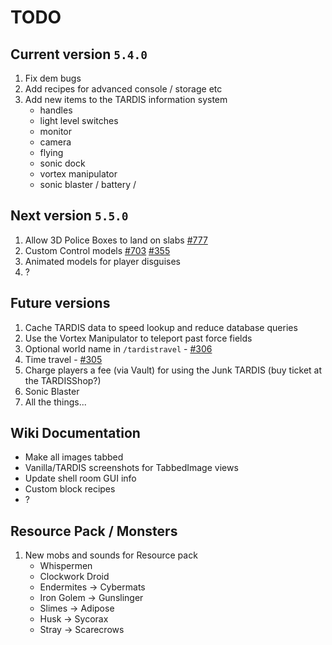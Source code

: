 # TODO

## Current version `5.4.0`

1. Fix dem bugs
2. Add recipes for advanced console / storage etc
3. Add new items to the TARDIS information system
   - handles
   - light level switches
   - monitor
   - camera
   - flying
   - sonic dock
   - vortex manipulator
   - sonic blaster / battery / 

## Next version `5.5.0`

1. Allow 3D Police Boxes to land on slabs [#777](https://github.com/eccentricdevotion/TARDIS/issues/777)
2. Custom Control models [#703](https://github.com/eccentricdevotion/TARDIS/issues/703)
   [#355](https://github.com/eccentricdevotion/TARDIS/issues/355)
3. Animated models for player disguises
4. ?

## Future versions

1. Cache TARDIS data to speed lookup and reduce database queries
2. Use the Vortex Manipulator to teleport past force fields
3. Optional world name in `/tardistravel` - [#306](https://github.com/eccentricdevotion/TARDIS/issues/306)
4. Time travel - [#305](https://github.com/eccentricdevotion/TARDIS/issues/305)
5. Charge players a fee (via Vault) for using the Junk TARDIS (buy ticket at the TARDISShop?)
6. Sonic Blaster
7. All the things...

## Wiki Documentation

* Make all images tabbed
* Vanilla/TARDIS screenshots for TabbedImage views
* Update shell room GUI info
* Custom block recipes
* ?

## Resource Pack / Monsters

1. New mobs and sounds for Resource pack
    * Whispermen
    * Clockwork Droid
    * Endermites -> Cybermats
    * Iron Golem -> Gunslinger
    * Slimes -> Adipose
    * Husk -> Sycorax
    * Stray -> Scarecrows
